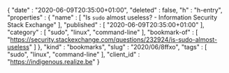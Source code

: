 {
  "date" : "2020-06-09T20:35:00+01:00",
  "deleted" : false,
  "h" : "h-entry",
  "properties" : {
    "name" : [ "Is `sudo` almost useless? - Information Security Stack Exchange" ],
    "published" : [ "2020-06-09T20:35:00+01:00" ],
    "category" : [ "sudo", "linux", "command-line" ],
    "bookmark-of" : [ "https://security.stackexchange.com/questions/232924/is-sudo-almost-useless" ]
  },
  "kind" : "bookmarks",
  "slug" : "2020/06/8ffxo",
  "tags" : [ "sudo", "linux", "command-line" ],
  "client_id" : "https://indigenous.realize.be"
}
